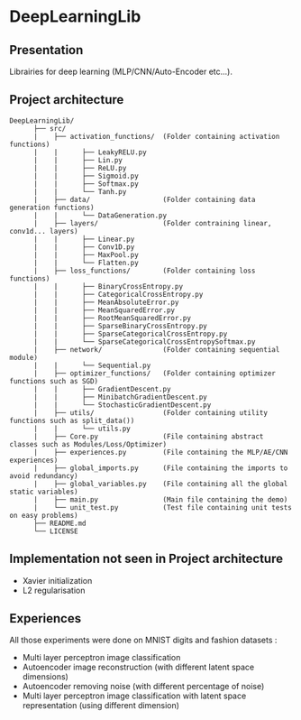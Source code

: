# DeepLearningLib

## Presentation

Librairies for deep learning (MLP/CNN/Auto-Encoder etc...).

## Project architecture

<pre><code>DeepLearningLib/
      ├── src/                   
      |    ├── activation_functions/  (Folder containing activation functions)
      |    |      ├── LeakyRELU.py
      |    |      ├── Lin.py
      |    |      ├── ReLU.py
      |    |      ├── Sigmoid.py
      |    |      ├── Softmax.py
      |    |      └── Tanh.py
      |    ├── data/                  (Folder containing data generation functions)
      |    |      └── DataGeneration.py
      |    ├── layers/                (Folder contraining linear, conv1d... layers)
      |    |      ├── Linear.py
      |    |      ├── Conv1D.py
      |    |      ├── MaxPool.py
      |    |      └── Flatten.py
      |    ├── loss_functions/        (Folder containing loss functions)
      |    |      ├── BinaryCrossEntropy.py
      |    |      ├── CategoricalCrossEntropy.py
      |    |      ├── MeanAbsoluteError.py
      |    |      ├── MeanSquaredError.py
      |    |      ├── RootMeanSquaredError.py
      |    |      ├── SparseBinaryCrossEntropy.py
      |    |      ├── SparseCategoricalCrossEntropy.py
      |    |      └── SparseCategoricalCrossEntropySoftmax.py
      |    ├── network/               (Folder containing sequential module)
      |    |      └── Sequential.py
      |    ├── optimizer_functions/   (Folder containing optimizer functions such as SGD)
      |    |      ├── GradientDescent.py
      |    |      ├── MinibatchGradientDescent.py
      |    |      └── StochasticGradientDescent.py
      |    ├── utils/                 (Folder containing utility functions such as split_data())
      |    |      └── utils.py
      |    ├── Core.py                (File containing abstract classes such as Modules/Loss/Optimizer)
      |    ├── experiences.py         (File containing the MLP/AE/CNN experiences)
      |    ├── global_imports.py      (File containing the imports to avoid redundancy)
      |    ├── global_variables.py    (File containing all the global static variables)
      |    ├── main.py                (Main file containing the demo)
      |    └── unit_test.py           (Test file containing unit tests on easy problems) 
      ├── README.md		          
      └── LICENSE  
</pre></code>

## Implementation not seen in Project architecture

- Xavier initialization
- L2 regularisation

## Experiences

All those experiments were done on MNIST digits and fashion datasets :
- Multi layer perceptron image classification
- Autoencoder image reconstruction (with different latent space dimensions)
- Autoencoder removing noise (with different percentage of noise)
- Multi layer perceptron image classification with latent space representation (using different dimension)

